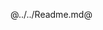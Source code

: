 
<style>
article p img {
  display: inline-block;
}
.post {
  max-width: 600px;
  margin: auto;
}
</style>
@../../Readme.md@
